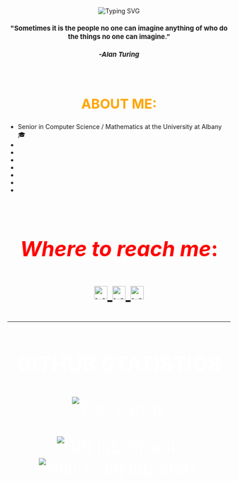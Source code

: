 <div align=center>

  ![Typing SVG](https://readme-typing-svg.demolab.com?font=Fira+Code&size=40&pause=1000&color=F7642D&vCenter=true&width=290&height=40&lines=CursedByJava;Dedicated.;Determined.;Committed.)
</div>
<div align=center style="font-size: 15px">
  
  #### "Sometimes it is the people no one can imagine anything of who do the things no one can imagine.”

   ##### -Alan Turing
</div>
<br>
<div align=center style="font-size: 20px; color: orange">

  ## ABOUT ME: 
</div>
<div>

  - Senior in Computer Science / Mathematics at the University at Albany 🎓
  - 
  -
  -
  -
  -
  -
  -

</div>
<br />
<div align=center style="font-size: 40px; color: red">

  ### _Where to reach me_:
<div align = center>
  <a href="https://www.instagram.com/cursedbyjava/">
    <img alt="Will's Instagram" width="30px" src="https://raw.githubusercontent.com/hussainweb/hussainweb/main/icons/instagram.png" />
  </a>
  <a href="https://twitter.com/CursedByJava">
    <img  alt="Will's Twitter | Twitter" width="30px" src="https://raw.githubusercontent.com/peterthehan/peterthehan/master/assets/twitter.svg" />
  </a>
  <a href="https://www.linkedin.com/in/willterry/">
    <img alt="Will's LinkedIN" width="30px" src="https://raw.githubusercontent.com/peterthehan/peterthehan/master/assets/linkedin.svg" />
  </a>
</div>

---

<div align = center style = "font-size: 40px; color: white">

  ### GITHUB STATISTICS
  ![Top Langs](https://github-readme-stats.vercel.app/api/top-langs/?username=CursedByJava&layout=compact&theme=transparent&hide_border=true&card_width=400)

  ![GitHub Streak](https://streak-stats.demolab.com?user=CursedByJava&theme=transparent&hide_border=true&card_width=400)![Will's GitHub stats](https://github-readme-stats.vercel.app/api?username=CursedByJava&theme=transparent&hide_border=true&card_width=400)
</div>

<!--
**CursedByJava/CursedByJava** is a ✨ _special_ ✨ repository because its `README.md` (this file) appears on your GitHub profile.

Here are some ideas to get you started:

- 🔭 I’m currently working on ...
- 🌱 I’m currently learning ...
- 👯 I’m looking to collaborate on ...
- 🤔 I’m looking for help with ...
- 💬 Ask me about ...
- 📫 How to reach me: ...
- 😄 Pronouns: ...
- ⚡ Fun fact: ...
-->
